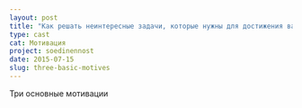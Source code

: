 ```yaml
---
layout: post
title: "Как решать неинтересные задачи, которые нужны для достижения важной цели"
type: cast
cat: Мотивация
project: soedinennost
date: 2015-07-15
slug: three-basic-motives
---
```


Три основные мотивации